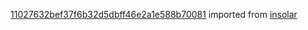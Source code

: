 [11027632bef37f6b32d5dbff46e2a1e588b70081](https://github.com/insolar/insolar/commit/11027632bef37f6b32d5dbff46e2a1e588b70081) imported from [insolar](https://github.com/insolar/insolar)
